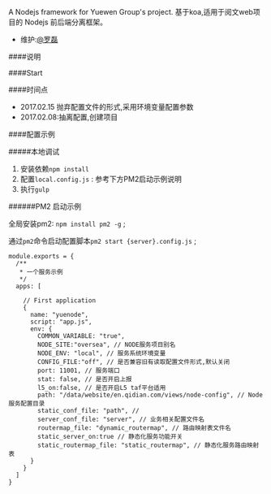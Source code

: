 

A Nodejs framework for Yuewen Group's project. 基于koa,适用于阅文web项目的 Nodejs 前后端分离框架。

* 维护:[@罗磊](luolei@yuewen.com)

####说明

####Start

####时间点

* 2017.02.15 抛弃配置文件的形式,采用环境变量配置参数
* 2017.02.08:抽离配置,创建项目


####配置示例


#####本地调试

1. 安装依赖`npm install`
2. 配置`local.config.js` : 参考下方PM2启动示例说明
2. 执行`gulp`


######PM2 启动示例

全局安装pm2: `npm install pm2 -g` ;

通过`pm2`命令启动配置脚本`pm2 start {server}.config.js` ;


```
module.exports = {
  /**
   * 一个服务示例
   */
  apps: [

    // First application
    {
      name: "yuenode",
      script: "app.js",
      env: {
        COMMON_VARIABLE: "true",
        NODE_SITE:"oversea", // NODE服务项目别名
        NODE_ENV: "local", // 服务系统环境变量
        CONFIG_FILE:"off", // 是否兼容旧有读取配置文件形式,默认关闭
        port: 11001, // 服务端口
        stat: false, // 是否开启上报
        l5_on:false, // 是否开启L5 taf平台适用
       	path: "/data/website/en.qidian.com/views/node-config", // Node服务配置目录
        static_conf_file: "path", //
        server_conf_file: "server", // 业务相关配置文件名
        routermap_file: "dynamic_routermap", // 路由映射表文件名
        static_server_on:true // 静态化服务功能开关
        static_routermap_file: "static_routermap", // 静态化服务路由映射表
      }
    }
  ]
}

```






